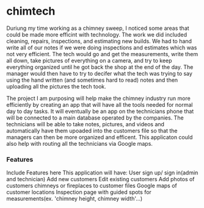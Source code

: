 # chimtech
Duriung my time working as a chimney sweep, I noticed some areas that could be made more efficint with technology. The work we did included cleaning, repairs, inspections, and estimating new builds. We had to hand write all of our notes if we were doing inspections and estimates which was not very efficient. The tech would go and get the measurements, write them all down, take pictures of everything on a camera, and try to keep everything organized until he got back the shop at the end of the day. The manager would then have to try to decifer what the tech was trying to say using the hand written (and sometimes hard to read) notes and then uploading all the pictures the tech took.  

The project I am purposing will help make the chimney industry run more efficiently by creating an app that will have all the tools needed for normal day to day tasks. 
It will eventually be an app on the technicians phone that will be connected to a main database operated by the companies. The technicians will be able to take notes, pictures, and videos and automatically have them upoaded into the customers file so that the managers can then be more organized and efficent. This applicaton could also help with routing all the technicians via Google maps.

### Features
Include Features here
This application will have:
    User sign up/ sign in(admin and technician)
    Add new customers
    Edit existing customers
    Add photos of customers chimneys or fireplaces to customer files
    Google maps of customer locations
    Inspection page with guided spots for measurements(ex. 'chimney height, chimney width'...)

